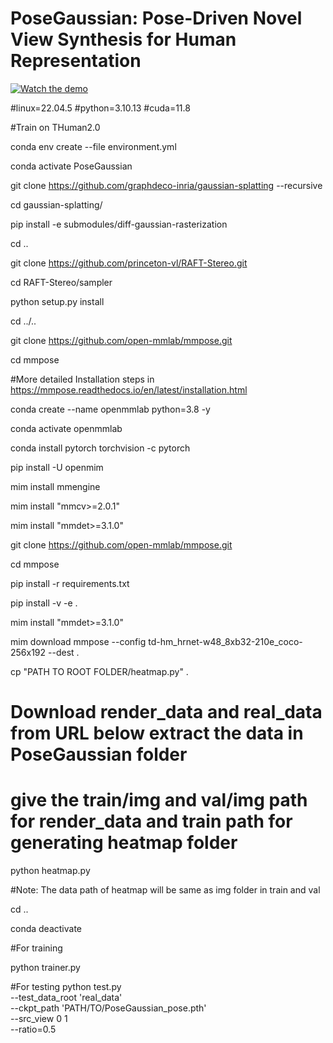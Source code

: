 # PoseGaussian: Pose-Driven Novel View Synthesis for Human Representation

[![Watch the demo](https://raw.githubusercontent.com/sohomd/PoseGaussian/assets/thumbnail.png)](https://raw.githubusercontent.com/sohomd/PoseGaussian/assets/Demo.mp4)


#linux=22.04.5
#python=3.10.13
#cuda=11.8

#Train on THuman2.0

conda env create --file environment.yml

conda activate PoseGaussian


git clone https://github.com/graphdeco-inria/gaussian-splatting --recursive

cd gaussian-splatting/

pip install -e submodules/diff-gaussian-rasterization

cd ..

git clone https://github.com/princeton-vl/RAFT-Stereo.git

cd RAFT-Stereo/sampler

python setup.py install

cd ../..

git clone https://github.com/open-mmlab/mmpose.git

cd mmpose

#More detailed Installation steps in https://mmpose.readthedocs.io/en/latest/installation.html

conda create --name openmmlab python=3.8 -y

conda activate openmmlab

conda install pytorch torchvision -c pytorch

pip install -U openmim

mim install mmengine

mim install "mmcv>=2.0.1"

mim install "mmdet>=3.1.0"

git clone https://github.com/open-mmlab/mmpose.git

cd mmpose

pip install -r requirements.txt

pip install -v -e .

mim install "mmdet>=3.1.0"

mim download mmpose --config td-hm_hrnet-w48_8xb32-210e_coco-256x192  --dest .

cp "PATH TO ROOT FOLDER/heatmap.py" .

# Download render_data and real_data from URL below extract the data in PoseGaussian folder

# give the train/img and val/img path for render_data and train path for generating heatmap folder
python heatmap.py

#Note: The data path of heatmap will be same as img folder in train and val

cd ..

conda deactivate

#For training

python trainer.py

#For testing
python test.py \
--test_data_root 'real_data' \
--ckpt_path 'PATH/TO/PoseGaussian_pose.pth' \
--src_view 0 1 \
--ratio=0.5
